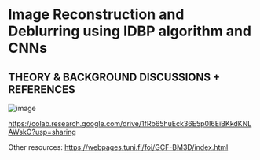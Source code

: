 # Image Reconstruction and Deblurring using IDBP algorithm and CNNs

## THEORY & BACKGROUND DISCUSSIONS + REFERENCES

![image](https://github.com/ChiefsBestPal/ImgRestoration-ResearchIDBP-Project/assets/67126866/9f91bd23-8bb2-4263-85e0-5e7add16df66)



https://colab.research.google.com/drive/1fRb65huEck36E5p0I6EiBKkdKNLAWskO?usp=sharing



Other resources:
https://webpages.tuni.fi/foi/GCF-BM3D/index.html
